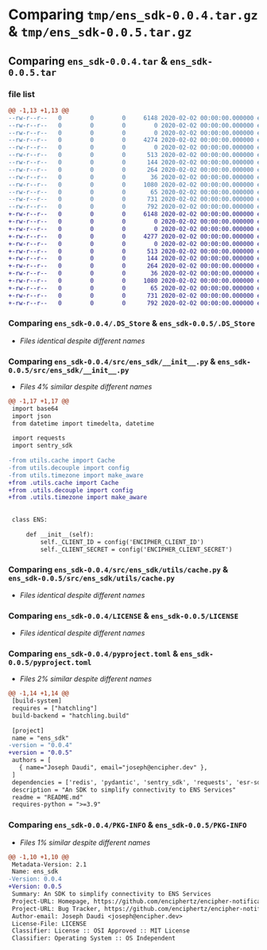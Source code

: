 # Comparing `tmp/ens_sdk-0.0.4.tar.gz` & `tmp/ens_sdk-0.0.5.tar.gz`

## Comparing `ens_sdk-0.0.4.tar` & `ens_sdk-0.0.5.tar`

### file list

```diff
@@ -1,13 +1,13 @@
--rw-r--r--   0        0        0     6148 2020-02-02 00:00:00.000000 ens_sdk-0.0.4/.DS_Store
--rw-r--r--   0        0        0        0 2020-02-02 00:00:00.000000 ens_sdk-0.0.4/__init__.py
--rw-r--r--   0        0        0        0 2020-02-02 00:00:00.000000 ens_sdk-0.0.4/src/__init__.py
--rw-r--r--   0        0        0     4274 2020-02-02 00:00:00.000000 ens_sdk-0.0.4/src/ens_sdk/__init__.py
--rw-r--r--   0        0        0        0 2020-02-02 00:00:00.000000 ens_sdk-0.0.4/src/ens_sdk/utils/__init__.py
--rw-r--r--   0        0        0      513 2020-02-02 00:00:00.000000 ens_sdk-0.0.4/src/ens_sdk/utils/cache.py
--rw-r--r--   0        0        0      144 2020-02-02 00:00:00.000000 ens_sdk-0.0.4/src/ens_sdk/utils/decouple.py
--rw-r--r--   0        0        0      264 2020-02-02 00:00:00.000000 ens_sdk-0.0.4/src/ens_sdk/utils/timezone.py
--rw-r--r--   0        0        0       36 2020-02-02 00:00:00.000000 ens_sdk-0.0.4/.gitignore
--rw-r--r--   0        0        0     1080 2020-02-02 00:00:00.000000 ens_sdk-0.0.4/LICENSE
--rw-r--r--   0        0        0       65 2020-02-02 00:00:00.000000 ens_sdk-0.0.4/README.md
--rw-r--r--   0        0        0      731 2020-02-02 00:00:00.000000 ens_sdk-0.0.4/pyproject.toml
--rw-r--r--   0        0        0      792 2020-02-02 00:00:00.000000 ens_sdk-0.0.4/PKG-INFO
+-rw-r--r--   0        0        0     6148 2020-02-02 00:00:00.000000 ens_sdk-0.0.5/.DS_Store
+-rw-r--r--   0        0        0        0 2020-02-02 00:00:00.000000 ens_sdk-0.0.5/__init__.py
+-rw-r--r--   0        0        0        0 2020-02-02 00:00:00.000000 ens_sdk-0.0.5/src/__init__.py
+-rw-r--r--   0        0        0     4277 2020-02-02 00:00:00.000000 ens_sdk-0.0.5/src/ens_sdk/__init__.py
+-rw-r--r--   0        0        0        0 2020-02-02 00:00:00.000000 ens_sdk-0.0.5/src/ens_sdk/utils/__init__.py
+-rw-r--r--   0        0        0      513 2020-02-02 00:00:00.000000 ens_sdk-0.0.5/src/ens_sdk/utils/cache.py
+-rw-r--r--   0        0        0      144 2020-02-02 00:00:00.000000 ens_sdk-0.0.5/src/ens_sdk/utils/decouple.py
+-rw-r--r--   0        0        0      264 2020-02-02 00:00:00.000000 ens_sdk-0.0.5/src/ens_sdk/utils/timezone.py
+-rw-r--r--   0        0        0       36 2020-02-02 00:00:00.000000 ens_sdk-0.0.5/.gitignore
+-rw-r--r--   0        0        0     1080 2020-02-02 00:00:00.000000 ens_sdk-0.0.5/LICENSE
+-rw-r--r--   0        0        0       65 2020-02-02 00:00:00.000000 ens_sdk-0.0.5/README.md
+-rw-r--r--   0        0        0      731 2020-02-02 00:00:00.000000 ens_sdk-0.0.5/pyproject.toml
+-rw-r--r--   0        0        0      792 2020-02-02 00:00:00.000000 ens_sdk-0.0.5/PKG-INFO
```

### Comparing `ens_sdk-0.0.4/.DS_Store` & `ens_sdk-0.0.5/.DS_Store`

 * *Files identical despite different names*

### Comparing `ens_sdk-0.0.4/src/ens_sdk/__init__.py` & `ens_sdk-0.0.5/src/ens_sdk/__init__.py`

 * *Files 4% similar despite different names*

```diff
@@ -1,17 +1,17 @@
 import base64
 import json
 from datetime import timedelta, datetime
 
 import requests
 import sentry_sdk
 
-from utils.cache import Cache
-from utils.decouple import config
-from utils.timezone import make_aware
+from .utils.cache import Cache
+from .utils.decouple import config
+from .utils.timezone import make_aware
 
 
 class ENS:
 
     def __init__(self):
         self._CLIENT_ID = config('ENCIPHER_CLIENT_ID')
         self._CLIENT_SECRET = config('ENCIPHER_CLIENT_SECRET')
```

### Comparing `ens_sdk-0.0.4/src/ens_sdk/utils/cache.py` & `ens_sdk-0.0.5/src/ens_sdk/utils/cache.py`

 * *Files identical despite different names*

### Comparing `ens_sdk-0.0.4/LICENSE` & `ens_sdk-0.0.5/LICENSE`

 * *Files identical despite different names*

### Comparing `ens_sdk-0.0.4/pyproject.toml` & `ens_sdk-0.0.5/pyproject.toml`

 * *Files 2% similar despite different names*

```diff
@@ -1,14 +1,14 @@
 [build-system]
 requires = ["hatchling"]
 build-backend = "hatchling.build"
 
 [project]
 name = "ens_sdk"
-version = "0.0.4"
+version = "0.0.5"
 authors = [
   { name="Joseph Daudi", email="joseph@encipher.dev" },
 ]
 dependencies = ['redis', 'pydantic', 'sentry_sdk', 'requests', 'esr-sdk', 'pytz']
 description = "An SDK to simplify connectivity to ENS Services"
 readme = "README.md"
 requires-python = ">=3.9"
```

### Comparing `ens_sdk-0.0.4/PKG-INFO` & `ens_sdk-0.0.5/PKG-INFO`

 * *Files 1% similar despite different names*

```diff
@@ -1,10 +1,10 @@
 Metadata-Version: 2.1
 Name: ens_sdk
-Version: 0.0.4
+Version: 0.0.5
 Summary: An SDK to simplify connectivity to ENS Services
 Project-URL: Homepage, https://github.com/enciphertz/encipher-notificaition-service-python-sdk
 Project-URL: Bug Tracker, https://github.com/enciphertz/encipher-notificaition-service-python-sdk/issues
 Author-email: Joseph Daudi <joseph@encipher.dev>
 License-File: LICENSE
 Classifier: License :: OSI Approved :: MIT License
 Classifier: Operating System :: OS Independent
```

